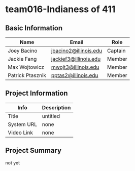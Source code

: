 # team016-Indianess of 411

## Basic Information

| Name                | Email                       | Role       |
|---------------------|-----------------------------|------------|
| Joey Bacino        | jbacino2@illinois.edu         | Captain    |
| Jackie Fang   | jackief3@illinois.edu         | Member     |
| Max Wojtowicz   | mwojt3@illinois.edu           | Member     |
| Patrick Ptasznik      | pptas2@illinois.edu        | Member     |

## Project Information

|   Info      |        Description     |
| ----------- | ---------------------- |
|  Title      |    untitled            |
| System URL  |           none             |
| Video Link  |           none             |

## Project Summary

not yet
